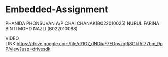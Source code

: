 # Embedded-Assignment
PHANIDA PHONSUVAN A/P CHAI CHANAK(B022010025)
NURUL FARINA BINTI MOHD NAZLI (B022010088)

VIDEO LINK:https://drive.google.com/file/d/1O7_dNDjuF7EDpszqRj8Gkf5f77bm_9pP/view?usp=drivesdk
